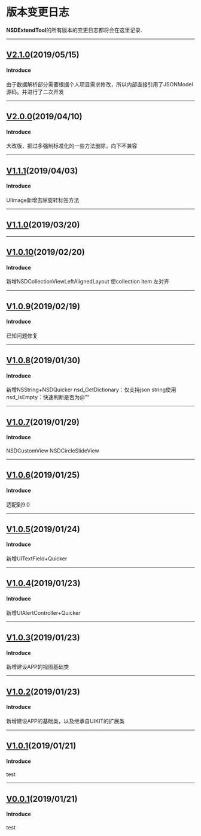 # 版本变更日志
**NSDExtendTool**的所有版本的变更日志都将会在这里记录.

---
## [V2.1.0](https://github.com/NeeSDev/NSDExtendTool/tree/2.1.0)(2019/05/15)

#### Introduce
由于数据解析部分需要根据个人项目需求修改，所以内部直接引用了JSONModel源码。并进行了二次开发

---
## [V2.0.0](https://github.com/NeeSDev/NSDExtendTool/tree/2.0.0)(2019/04/10)

#### Introduce
大改版，把过多强制标准化的一些方法删除，向下不兼容

---
## [V1.1.1](https://github.com/NeeSDev/NSDExtendTool/tree/1.1.1)(2019/04/03)

#### Introduce
UIImage新增去除旋转标签方法


---
## [V1.1.0](https://github.com/NeeSDev/NSDExtendTool/tree/1.1.0)(2019/03/20)

---
## [V1.0.10](https://github.com/NeeSDev/NSDExtendTool/tree/1.0.10)(2019/02/20)

#### Introduce
新增NSDCollectionViewLeftAlignedLayout
使collection item 左对齐

---
## [V1.0.9](https://github.com/NeeSDev/NSDExtendTool/tree/1.0.9)(2019/02/19)

#### Introduce
已知问题修复

---
## [V1.0.8](https://github.com/NeeSDev/NSDExtendTool/tree/1.0.8)(2019/01/30)

#### Introduce
新增NSString+NSDQuicker
nsd_GetDictionary：仅支持json string使用
nsd_IsEmpty：快速判断是否为@”“

---
## [V1.0.7](https://github.com/NeeSDev/NSDExtendTool/tree/1.0.7)(2019/01/29)

#### Introduce
NSDCustomView
    NSDCircleSlideView

---
## [V1.0.6](https://github.com/NeeSDev/NSDExtendTool/tree/1.0.6)(2019/01/25)

#### Introduce
适配到9.0

---
## [V1.0.5](https://github.com/NeeSDev/NSDExtendTool/tree/1.0.5)(2019/01/24)

#### Introduce
新增UITextField+Quicker

---
## [V1.0.4](https://github.com/NeeSDev/NSDExtendTool/tree/1.0.4)(2019/01/23)

#### Introduce
新增UIAlertController+Quicker

---
## [V1.0.3](https://github.com/NeeSDev/NSDExtendTool/tree/1.0.3)(2019/01/23)

#### Introduce
新增建设APP的视图基础类

---
## [V1.0.2](https://github.com/NeeSDev/NSDExtendTool/tree/1.0.2)(2019/01/23)

#### Introduce
新增建设APP的基础类，以及继承自UIKIT的扩展类

---
## [V1.0.1](https://github.com/NeeSDev/NSDExtendTool/tree/1.0.1)(2019/01/21)

#### Introduce
test

---
## [V0.0.1](https://github.com/NeeSDev/NSDExtendTool/tree/0.0.1)(2019/01/21)

#### Introduce
test
 

 
